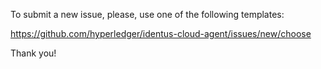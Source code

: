 To submit a new issue, please, use one of the following templates:

https://github.com/hyperledger/identus-cloud-agent/issues/new/choose

Thank you!
